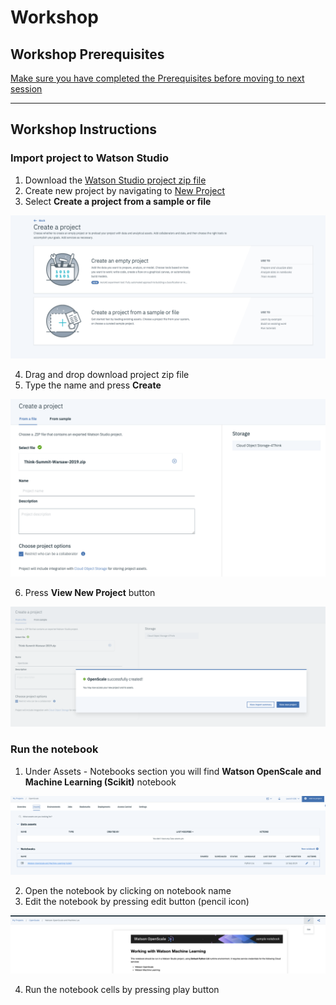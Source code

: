 # Workshop


## Workshop Prerequisites
[Make sure you have completed the Prerequisites before moving to next session](https://github.com/pmservice/OpenScale-Labs/blob/master/ThinkSummitWarsaw/00-prerequisites.md)

---

## Workshop Instructions

### Import project to Watson Studio
1. Download the [Watson Studio project zip file](https://github.com/pmservice/OpenScale-Labs/raw/master/ThinkSummitWarsaw/Think-Summit-Warsaw-2019.zip)
2. Create new project by navigating to [New Project](https://dataplatform.cloud.ibm.com/projects/new-project?context=analytics)
3. Select **Create a project from a sample or file**

![Create Project](./images/ibm-cloud-new-project.png)

4. Drag and drop download project zip file
5. Type the name and press **Create**

![Import Project](./images/ibm-cloud-project-import.png)

6. Press **View New Project** button

![View Project](./images/ibm-cloud-view-project.png)

### Run the notebook
1. Under Assets - Notebooks section you will find **Watson OpenScale and Machine Learning (Scikit)** notebook

![Create Project](./images/ibm-cloud-notebook.png)

2. Open the notebook by clicking on notebook name
3. Edit the notebook by pressing edit button (pencil icon)

![Create Project](./images/ibm-cloud-notebook-open.png)

4. Run the notebook cells by pressing play button
